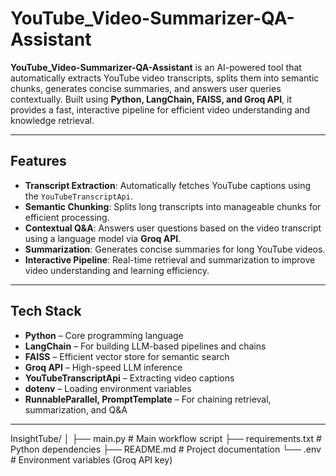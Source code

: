 # YouTube_Video-Summarizer-QA-Assistant


**YouTube_Video-Summarizer-QA-Assistant** is an AI-powered tool that automatically extracts YouTube video transcripts, splits them into semantic chunks, generates concise summaries, and answers user queries contextually. Built using **Python, LangChain, FAISS, and Groq API**, it provides a fast, interactive pipeline for efficient video understanding and knowledge retrieval.

---

## Features

- **Transcript Extraction**: Automatically fetches YouTube captions using the `YouTubeTranscriptApi`.
- **Semantic Chunking**: Splits long transcripts into manageable chunks for efficient processing.
- **Contextual Q&A**: Answers user questions based on the video transcript using a language model via **Groq API**.
- **Summarization**: Generates concise summaries for long YouTube videos.
- **Interactive Pipeline**: Real-time retrieval and summarization to improve video understanding and learning efficiency.

---

## Tech Stack

- **Python** – Core programming language
- **LangChain** – For building LLM-based pipelines and chains
- **FAISS** – Efficient vector store for semantic search
- **Groq API** – High-speed LLM inference
- **YouTubeTranscriptApi** – Extracting video captions
- **dotenv** – Loading environment variables
- **RunnableParallel, PromptTemplate** – For chaining retrieval, summarization, and Q&A

---

InsightTube/
│
├── main.py              # Main workflow script
├── requirements.txt     # Python dependencies
├── README.md            # Project documentation
└──  .env                 # Environment variables (Groq API key)
